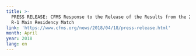 ```yaml
---
title: >-
  PRESS RELEASE: CFMS Response to the Release of the Results from the 2018 CaRMS
  R-1 Main Residency Match
link: 'https://www.cfms.org/news/2018/04/18/press-release.html'
month: April
year: 2018
lang: en
---
```


